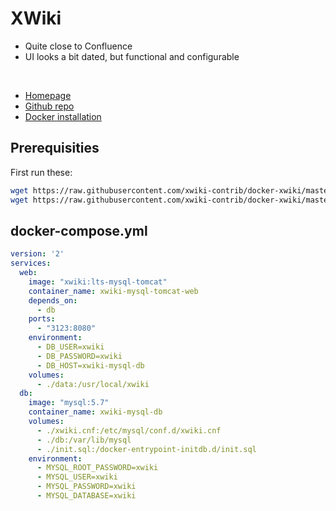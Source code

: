 # XWiki

- Quite close to Confluence
- UI looks a bit dated, but functional and configurable

<br>

- [Homepage](https://www.xwiki.org)
- [Github repo](https://github.com/xwiki)
- [Docker installation](https://github.com/xwiki-contrib/docker-xwiki/blob/master/README.md#using-docker-compose)


## Prerequisities
First run these:
```sh
wget https://raw.githubusercontent.com/xwiki-contrib/docker-xwiki/master/11/mysql-tomcat/mysql/xwiki.cnf
wget https://raw.githubusercontent.com/xwiki-contrib/docker-xwiki/master/11/mysql-tomcat/mysql/init.sql
```

## docker-compose.yml
```yml
version: '2'
services:
  web:
    image: "xwiki:lts-mysql-tomcat"
    container_name: xwiki-mysql-tomcat-web
    depends_on:
      - db
    ports:
      - "3123:8080"
    environment:
      - DB_USER=xwiki
      - DB_PASSWORD=xwiki
      - DB_HOST=xwiki-mysql-db
    volumes:
      - ./data:/usr/local/xwiki
  db:
    image: "mysql:5.7"
    container_name: xwiki-mysql-db
    volumes:
      - ./xwiki.cnf:/etc/mysql/conf.d/xwiki.cnf
      - ./db:/var/lib/mysql
      - ./init.sql:/docker-entrypoint-initdb.d/init.sql
    environment:
      - MYSQL_ROOT_PASSWORD=xwiki
      - MYSQL_USER=xwiki
      - MYSQL_PASSWORD=xwiki
      - MYSQL_DATABASE=xwiki
```
